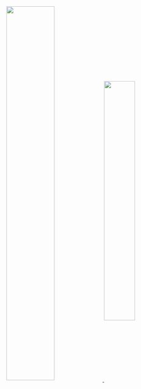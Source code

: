 <a href="#">
  <img align="center" width="50%" src="https://github-readme-stats.vercel.app/api?username=firtadokei&hide=issues&theme=dracula&hide_border=trues" />
</a>
<a href="#">
  <img align="center" width="40%" src="https://github-readme-stats.vercel.app/api/top-langs/?username=firtadokei&layout=compact&theme=dracula&hide_border=true" />
</a>
